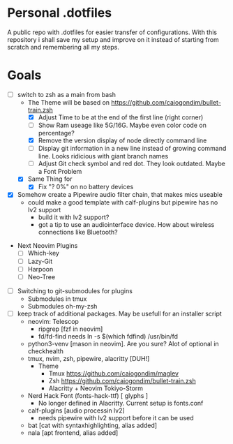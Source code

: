 # Personal .dotfiles
A public repo with .dotfiles for easier transfer of configurations.
With this repository i shall save my setup and improve on it instead of
starting from scratch and remembering all my steps.

# Goals
- [ ] switch to zsh as a main from bash
    - The Theme will be based on https://github.com/caiogondim/bullet-train.zsh
        - [X] Adjust Time to be at the end of the first line (right corner)
        - [ ] Show Ram useage like 5G/16G. Maybe even color code on percentage?
        - [x] Remove the version display of node directly command line
        - [ ] Display git information in a new line instead of growing command line. Looks ridicious with giant branch names
        - [ ] Adjust Git check symbol and red dot. They look outdated. Maybe a Font Problem
    - [x] Same Thing for 
        - [X] Fix "? 0%" on no battery devices
- [x] Somehow create a Pipewire audio filter chain, that makes mics useable
    - could make a good template with calf-plugins but pipewire has no lv2 support
        - build it with lv2 support?
        - got a tip to use an audiointerface device. How about wireless connections like Bluetooth?
- Next Neovim Plugins
    - [ ] Which-key
    - [ ] Lazy-Git
    - [ ] Harpoon
    - [ ] Neo-Tree
- [ ] Switching to git-submodules for plugins
    - Submodules in tmux
    - Submodules oh-my-zsh
- [ ] keep track of additional packages. May be usefull for an installer script
    - neovim: Telescop
        - ripgrep [fzf in neovim]
        - fd/fd-find needs ln -s $(which fdfind) /usr/bin/fd
    - python3-venv [mason in neovim]. Are you sure? Alot of optional in checkhealth
    - tmux, nvim, zsh, pipewire, alacritty [DUH!]
        - Theme
            - Tmux https://github.com/caiogondim/maglev
            - Zsh https://github.com/caiogondim/bullet-train.zsh
            - Alacritty + Neovim Tokiyo-Storm
    - Nerd Hack Font (fonts-hack-ttf) [ glyphs ]
        - No longer defined in Alacritty. Current setup is fonts.conf
    - calf-plugins [audio processin lv2]
        - needs pipewire with lv2 support before it can be used
    - bat [cat with syntaxhighlighting, alias added]
    - nala [apt frontend, alias added]

